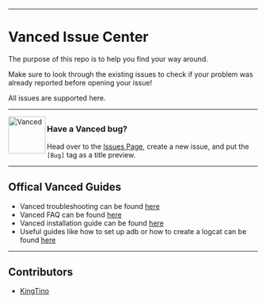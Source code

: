 ___

# Vanced Issue Center

The purpose of this repo is to help you find your way around.

Make sure to look through the existing issues to check if your problem was already reported before opening your issue!

All issues are supported here.
___

<a href="https://vancedapp.com"><img src="https://imgur.com/qVxhZQB.png" alt="Vanced" height="75" align="left"></a>

## 

### Have a Vanced bug?

Head over to the [Issues Page](https://github.com/KingTino104/Vanced/issues), create a new issue, and put the `[Bug]` tag as a title preview.
___

## Offical Vanced Guides

- Vanced troubleshooting can be found [here](https://telegra.ph/Troubleshooting-for-vanced-03-19)
- Vanced FAQ can be found [here](https://telegra.ph/Vanced-FAQ-08-31)
- Vanced installation guide can be found [here](https://telegra.ph/Installation-for-Vanced-09-01)
- Useful guides like how to set up adb or how to create a logcat can be found [here](https://telegra.ph/Bug-Reports-10-17)


___

## Contributors
- [KingTino](https://github.com/KingTino104)
